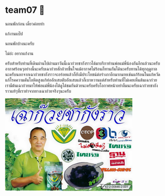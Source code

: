 # team07 💩

นอนพักก่อน เดี๋ยวค่อยทำ

แก้งานแป๊ป

นอนพักบ้างนะครับ

ไม่อ่ะ อยากแก้งาน

ครับสำหรับท่านที่เดินผ่านไปผ่านมาวันนี้เฉาก๋วยชากังราวได้มาบริกาท่านพ่อแม่พี่น้องกันอีกแล้วนะครับอากาศร้อนๆอย่างนี้นะครับเฉาก๋วยสักถ้วยชื่นใจแม้อากาศไม่ร้อนก็ทานกันได้นะครับทานได้ทุกฤดูกาลนะครับนอกจากเฉาก๋วยชากังราวจะอร่อยแล้วก็ยังมีประโยชน์ต่อร่างกาอีกมากมายเช่นแก้ร้อนในแก้หวัดแก้โรคความดันโลหิตสูงแก้ท่ออักเสบตับอักเสบแล้วก็เบาหวานแต่สำหรับท่านที่ไม่เคยเห็นต้นเฉาก๋วยเรามีต้นเฉาก๋วยมาให้พ่อแม่พี่น้องได้ดูได้ชมกันด้วยนะครับครับโอกาศหน้าอย่าลืมนะครับเฉาก๋วยชากังราวแท้ๆที่เราทำจากยางเฉาก๋วยจริงๆนะครับ

![ShawKuay](https://github.com/sut63/team07/blob/main/frontend/plugins/welcome/src/image/Classifieds_Image952554231144%20(1).jpg)
